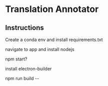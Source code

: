 # Translation Annotator



## Instructions

Create a conda env and install requirements.txt

navigate to app and install nodejs

npm start?

install electron-builder

npm run build --